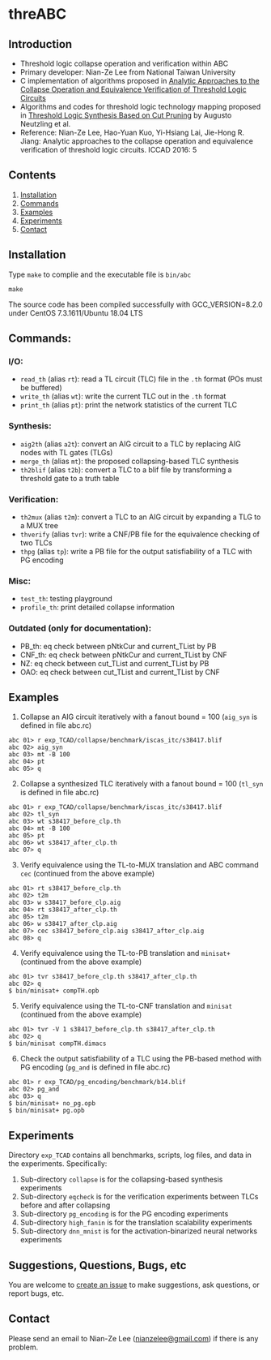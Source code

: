 # threABC
## Introduction
- Threshold logic collapse operation and verification within ABC
- Primary developer: Nian-Ze Lee from National Taiwan University
- C implementation of algorithms proposed in [Analytic Approaches to the Collapse Operation and Equivalence Verification of Threshold Logic Circuits](https://ieeexplore.ieee.org/document/7827582/)
- Algorithms and codes for threshold logic technology mapping proposed in [Threshold Logic Synthesis Based on Cut Pruning](https://ieeexplore.ieee.org/document/7372610/) by Augusto Neutzling et al.
- Reference: Nian-Ze Lee, Hao-Yuan Kuo, Yi-Hsiang Lai, Jie-Hong R. Jiang:
Analytic approaches to the collapse operation and equivalence verification of threshold logic circuits. ICCAD 2016: 5
## Contents
1. [Installation](#installation)
2. [Commands](#commands)
3. [Examples](#examples)
4. [Experiments](#experiments)
5. [Contact](#contact)
## Installation
Type `make` to complie and the executable file is `bin/abc`
```
make
```
The source code has been compiled successfully with GCC\_VERSION=8.2.0 under CentOS 7.3.1611/Ubuntu 18.04 LTS
## Commands:
### I/O:
- `read_th` (alias `rt`): read a TL circuit (TLC) file in the `.th` format (POs must be buffered)
- `write_th` (alias `wt`): write the current TLC out in the `.th` format
- `print_th` (alias `pt`): print the network statistics of the current TLC
### Synthesis:
- `aig2th` (alias `a2t`): convert an AIG circuit to a TLC by replacing AIG nodes with TL gates (TLGs)
- `merge_th` (alias `mt`): the proposed collapsing-based TLC synthesis
- `th2blif` (alias `t2b`): convert a TLC to a blif file by transforming a threshold gate to a truth table
### Verification:
- `th2mux` (alias `t2m`): convert a TLC to an AIG circuit by expanding a TLG to a MUX tree
- `thverify` (alias `tvr`): write a CNF/PB file for the equivalence checking of two TLCs
- `thpg` (alias `tp`): write a PB file for the output satisfiability of a TLC with PG encoding
### Misc:
- `test_th`: testing playground
- `profile_th`: print detailed collapse information
### Outdated (only for documentation):
- PB_th: eq check between pNtkCur and current_TList by PB
- CNF_th: eq check between pNtkCur and current_TList by CNF
- NZ: eq check between cut_TList and current_TList by PB
- OAO: eq check between cut_TList and current_TList by CNF
## Examples
1. Collapse an AIG circuit iteratively with a fanout bound = 100 (`aig_syn` is defined in file abc.rc)
```
abc 01> r exp_TCAD/collapse/benchmark/iscas_itc/s38417.blif
abc 02> aig_syn
abc 03> mt -B 100
abc 04> pt
abc 05> q
```
2. Collapse a synthesized TLC iteratively with a fanout bound = 100 (`tl_syn` is defined in file abc.rc)
```
abc 01> r exp_TCAD/collapse/benchmark/iscas_itc/s38417.blif
abc 02> tl_syn
abc 03> wt s38417_before_clp.th
abc 04> mt -B 100
abc 05> pt
abc 06> wt s38417_after_clp.th
abc 07> q
```
3. Verify equivalence using the TL-to-MUX translation and ABC command `cec` (continued from the above example)
```
abc 01> rt s38417_before_clp.th
abc 02> t2m
abc 03> w s38417_before_clp.aig
abc 04> rt s38417_after_clp.th
abc 05> t2m
abc 06> w s38417_after_clp.aig
abc 07> cec s38417_before_clp.aig s38417_after_clp.aig
abc 08> q
```
4. Verify equivalence using the TL-to-PB translation and `minisat+` (continued from the above example)
```
abc 01> tvr s38417_before_clp.th s38417_after_clp.th
abc 02> q
$ bin/minisat+ compTH.opb
```
5. Verify equivalence using the TL-to-CNF translation and `minisat` (continued from the above example)
```
abc 01> tvr -V 1 s38417_before_clp.th s38417_after_clp.th
abc 02> q
$ bin/minisat compTH.dimacs
```
6. Check the output satisfiability of a TLC using the PB-based method with PG encoding (`pg_and` is defined in file abc.rc)
```
abc 01> r exp_TCAD/pg_encoding/benchmark/b14.blif
abc 02> pg_and
abc 03> q
$ bin/minisat+ no_pg.opb
$ bin/minisat+ pg.opb
```
## Experiments
Directory `exp_TCAD` contains all benchmarks, scripts, log files, and data in the experiments. Specifically:
1. Sub-directory `collapse` is for the collapsing-based synthesis experiments
2. Sub-directory `eqcheck` is for the verification experiments between TLCs before and after collapsing
3. Sub-directory `pg_encoding` is for the PG encoding experiments
4. Sub-directory `high_fanin` is for the translation scalability experiments
5. Sub-directory `dnn_mnist` is for the activation-binarized neural networks experiments
## Suggestions, Questions, Bugs, etc
You are welcome to [create an issue](https://github.com/nianzelee/ssatABC/issues) to make suggestions, ask questions, or report bugs, etc.
## Contact
Please send an email to Nian-Ze Lee (nianzelee@gmail.com) if there is any problem.
